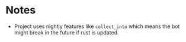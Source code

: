 # Notes
- Project uses nightly features like `collect_into` which means the bot might break in the future if rust is updated.
